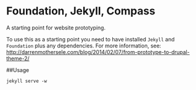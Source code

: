 # Foundation, Jekyll, Compass

A starting point for website prototyping.

To use this as a starting point you need to have installed `Jekyll` and
`Foundation` plus any dependencies. For more information, see:
http://darrenmothersele.com/blog/2014/02/07/from-prototype-to-drupal-theme-2/

##Usage

    jekyll serve -w
